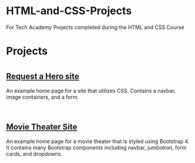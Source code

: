 # HTML-and-CSS-Projects
For Tech Academy Projects completed during the HTML and CSS Course

<h1>Projects<h1>
  
  <a href="https://github.com/nubiajadebrice/HTML-and-CSS-Projects/tree/main/Basic_HTML_Website"><h2>Request a Hero site</h2></a>
    <p>An example home page for a site that utilizes CSS. Contains a navbar, image containers, and a form.</p><br> 
  
  <a href="https://github.com/nubiajadebrice/HTML-and-CSS-Projects/tree/main/bootstrap4_project"><h2>Movie Theater Site</h2></a> 
      <p>An example home page for a movie theater that is styled using Bootstrap 4.<br>
       It contains many Bootstrap components including navbar, jumbotron, form cards, and dropdowns.</p>
  
